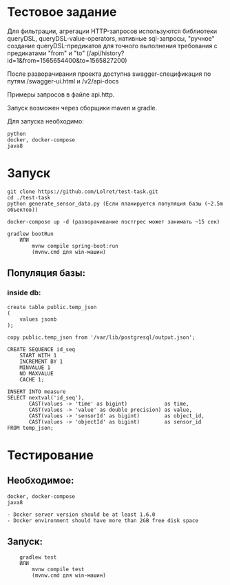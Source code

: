 # Тестовое задание

Для фильтрации, агрегации HTTP-запросов используются библиотеки queryDSL, queryDSL-value-operators,
нативные sql-запросы,
"ручное" создание queryDSL-предикатов для точного выполнения требования с предикатами "from" и "to"
(/api/history?id=1&from=1565654400&to=1565827200)

После разворачивания проекта доступна swagger-спецификация по путям /swagger-ui.html и /v2/api-docs


Примеры запросов в файле api.http.

Запуск возможен через сборщики maven и gradle.

Для запуска необходимо:

    python
    docker, docker-compose
    java8

# Запуск
    git clone https://github.com/Lolret/test-task.git
    cd ./test-task
    python generate_sensor_data.py (Если планируется популяция базы (~2.5m объектов))
    
    docker-compose up -d (разворачивание постгрес может занимать ~15 сек)
    
    gradlew bootRun
        ИЛИ
            mvnw compile spring-boot:run
            (mvnw.cmd для win-машин)

## Популяция базы:
### inside db:

    create table public.temp_json
    (
        values jsonb
    );
    
    copy public.temp_json from '/var/lib/postgresql/output.json';
    
    CREATE SEQUENCE id_seq
        START WITH 1
        INCREMENT BY 1
        MINVALUE 1
        NO MAXVALUE
        CACHE 1;
    
    INSERT INTO measure
    SELECT nextval('id_seq'),
           CAST(values -> 'time' as bigint)            as time,
           CAST(values -> 'value' as double precision) as value,
           CAST(values -> 'sensorId' as bigint)        as object_id,
           CAST(values -> 'objectId' as bigint)        as sensor_id
    FROM temp_json;
          
          
# Тестирование

## Необходимое:

    docker, docker-compose
    java8

    - Docker server version should be at least 1.6.0
    - Docker environment should have more than 2GB free disk space

## Запуск:

        gradlew test
        ИЛИ
            mvnw compile test
            (mvnw.cmd для win-машин)

